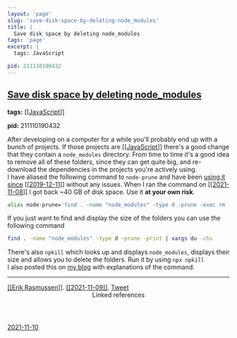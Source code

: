 ```yaml
---
layout: 'page'
slug: 'save-disk-space-by-deleting-node_modules'
title: |
  Save disk space by deleting node_modules
tags: 'page'
excerpt: |
  tags: JavaScript

pid: 211110190432
---
```


<h2 class="text-3xl font-semibold mb-4"><a class="rounded-sm focus:outline-none focus:ring-2 focus:ring-offset-2 dark:focus:ring-offset-gray-900 dark:focus:ring-pink-400 focus:ring-pink-700" href="/pages/save-disk-space-by-deleting-node_modules">Save disk space by deleting node_modules</a></h2>

<div class="space-y-3">
<div class="element-block"><div class="bg-gray-800 py-2 px-4 flex-1 rounded-sm"><strong>tags:</strong> <a class="text-teal-700 dark:text-teal-400 rounded-sm group focus:outline-none focus:ring-2 focus:ring-offset-2 dark:focus:ring-offset-gray-900 dark:focus:ring-pink-400 focus:ring-pink-700" href="/pages/javascript"><span class="text-gray-300 dark:text-gray-500 group-hover:text-teal-900">[[</span>JavaScript<span class="text-gray-300 dark:text-gray-500 group-hover:text-teal-900">]]</span></a>

<strong>pid:</strong> 211110190432</div></div>

<div class="element-block ml-0"><div class="flex-1">After developing on a computer for a while you'll probably end up with a bunch of projects. If those projects are <a class="text-teal-700 dark:text-teal-400 rounded-sm group focus:outline-none focus:ring-2 focus:ring-offset-2 dark:focus:ring-offset-gray-900 dark:focus:ring-pink-400 focus:ring-pink-700" href="/pages/javascript"><span class="text-gray-300 dark:text-gray-500 group-hover:text-teal-900">[[</span>JavaScript<span class="text-gray-300 dark:text-gray-500 group-hover:text-teal-900">]]</span></a> there's a good change that they contain a <code>node_modules</code> directory. From time to time it's a good idea to remove all of these folders, since they can get quite big, and re-download the dependencies in the projects you're actively using.</div></div>

<div class="element-block ml-0"><div class="flex-1">I have aliased the following command to <code>node-prune</code> and have been <a class="text-indigo-600 dark:text-indigo-400 rounded-sm focus:outline-none focus:ring-2 focus:ring-offset-2 dark:focus:ring-offset-gray-900 dark:focus:ring-pink-400 focus:ring-pink-700" href="https://github.com/believer/dotfiles/commit/a440d8abcdb47cf6fe5d9af69519f960f7c96ce0" target="_blank" rel="noopener noreferrer">using it since</a> <a class="text-teal-700 dark:text-teal-400 rounded-sm group focus:outline-none focus:ring-2 focus:ring-offset-2 dark:focus:ring-offset-gray-900 dark:focus:ring-pink-400 focus:ring-pink-700" href="/journals/2019-12-11"><span class="text-gray-300 dark:text-gray-500 group-hover:text-teal-900">[[</span>2019-12-11<span class="text-gray-300 dark:text-gray-500 group-hover:text-teal-900">]]</span></a> without any issues. When I ran the command on <a class="text-teal-700 dark:text-teal-400 rounded-sm group focus:outline-none focus:ring-2 focus:ring-offset-2 dark:focus:ring-offset-gray-900 dark:focus:ring-pink-400 focus:ring-pink-700" href="/journals/2021-11-08"><span class="text-gray-300 dark:text-gray-500 group-hover:text-teal-900">[[</span>2021-11-08<span class="text-gray-300 dark:text-gray-500 group-hover:text-teal-900">]]</span></a> I got back ~40 GB of disk space. Use it <strong class="text-rose-600 dark:text-rose-400">at your own risk</strong>.</div></div>

<div class="element-block ml-4"><div class="flex-1">

```bash
alias node-prune='find . -name "node_modules" -type d -prune -exec rm -rf '{}' +'
```

</div></div>



<div class="element-block ml-0"><div class="flex-1">If you just want to find and display the size of the folders you can use the following command</div></div>

<div class="element-block ml-4"><div class="flex-1">

```bash
find . -name "node_modules" -type d -prune -print | xargs du -chs
```

</div></div>



<div class="element-block ml-0"><div class="flex-1">There's also <code>npkill</code> which looks up and displays <code>node_modules</code>, displays their size and allows you to delete the folders. Run it by using <code>npx npkill</code></div></div>

<div class="element-block ml-0"><div class="flex-1">I also posted this on <a class="text-indigo-600 dark:text-indigo-400 rounded-sm focus:outline-none focus:ring-2 focus:ring-offset-2 dark:focus:ring-offset-gray-900 dark:focus:ring-pink-400 focus:ring-pink-700" href="https://willcodefor.beer/posts/save-disk-space-by-deleting-node-modules/" target="_blank" rel="noopener noreferrer">my blog</a> with explanations of the command.</div></div>

<hr class="border-gray-700 !my-5" />

<div class="element-block ml-0"><div class="flex-1"><a class="text-teal-700 dark:text-teal-400 rounded-sm group focus:outline-none focus:ring-2 focus:ring-offset-2 dark:focus:ring-offset-gray-900 dark:focus:ring-pink-400 focus:ring-pink-700" href="/pages/erik-rasmussen"><span class="text-gray-300 dark:text-gray-500 group-hover:text-teal-900">[[</span>Erik Rasmussen<span class="text-gray-300 dark:text-gray-500 group-hover:text-teal-900">]]</span></a>. <a class="text-teal-700 dark:text-teal-400 rounded-sm group focus:outline-none focus:ring-2 focus:ring-offset-2 dark:focus:ring-offset-gray-900 dark:focus:ring-pink-400 focus:ring-pink-700" href="/journals/2021-11-09"><span class="text-gray-300 dark:text-gray-500 group-hover:text-teal-900">[[</span>2021-11-09<span class="text-gray-300 dark:text-gray-500 group-hover:text-teal-900">]]</span></a>. <a class="text-indigo-600 dark:text-indigo-400 rounded-sm focus:outline-none focus:ring-2 focus:ring-offset-2 dark:focus:ring-offset-gray-900 dark:focus:ring-pink-400 focus:ring-pink-700" href="https://twitter.com/erikras/status/1458074052929728515" target="_blank" rel="noopener noreferrer">Tweet</a></div></div>


</div>


<section class="mt-8 space-y-2">
<header class="text-gray-500 dark:text-gray-400">Linked references</header>
<a class="block bg-gray-100 dark:bg-gray-700 p-4 rounded text-teal-700 dark:text-teal-400 focus:outline-none focus:ring-2 focus:ring-offset-2 dark:focus:ring-offset-gray-900 focus:ring-teal-700 dark:focus:ring-teal-400 hover:ring-2 hover:ring-offset-2 dark:hover:ring-offset-gray-900 dark:hover:ring-teal-400 hover:ring-teal-700" href="/journals/2021-11-10">2021-11-10</a>
  </section>
